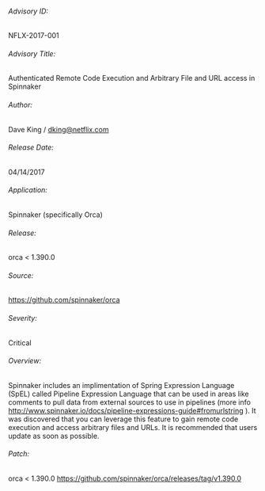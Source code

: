 ###### Advisory ID:
NFLX-2017-001

###### Advisory Title:
Authenticated Remote Code Execution and Arbitrary File and URL access in Spinnaker 

###### Author:
Dave King / dking@netflix.com

###### Release Date:
04/14/2017

###### Application:
Spinnaker (specifically Orca)

###### Release:
orca < 1.390.0

###### Source:
https://github.com/spinnaker/orca

###### Severity:
Critical

###### Overview:
Spinnaker includes an implimentation of  Spring Expression Language (SpEL) called Pipeline Expression Language that can be used in areas like comments to pull data from external sources to use in pipelines (more info http://www.spinnaker.io/docs/pipeline-expressions-guide#fromurlstring ).  It was discovered that you can leverage this feature to gain remote code execution and access arbitrary files and URLs.  It is recommended that users update as soon as possible.

###### Patch:
orca < 1.390.0
https://github.com/spinnaker/orca/releases/tag/v1.390.0
